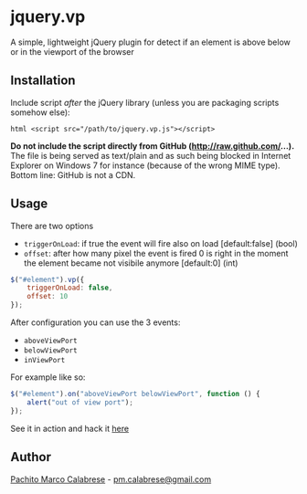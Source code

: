jquery.vp
=========

A simple, lightweight jQuery plugin for detect if an element is above below or in the viewport of the browser

## Installation

Include script *after* the jQuery library (unless you are packaging scripts somehow else):

```html <script src="/path/to/jquery.vp.js"></script>```

**Do not include the script directly from GitHub (http://raw.github.com/...).** The file is being served as text/plain and as such being blocked
in Internet Explorer on Windows 7 for instance (because of the wrong MIME type). Bottom line: GitHub is not a CDN.

## Usage

There are two options

* `triggerOnLoad`: if true the event will fire also on load [default:false] (bool)
* `offset`: after how many pixel the event is fired 0 is right in the moment the element became not visibile anymore [default:0] (int)
 
```javascript
$("#element").vp({
	triggerOnLoad: false,
	offset: 10
});
```

After configuration you can use the 3 events:

* `aboveViewPort`
* `belowViewPort`
* `inViewPort`

For example like so:

```javascript
$("#element").on("aboveViewPort belowViewPort", function () {
	alert("out of view port");
});
```

See it in action and hack it [here](http://jsfiddle.net/pmcalabrese/pumLm/4/)

## Author

[Pachito Marco Calabrese](https://github.com/pmcalabrese) - pm.calabrese@gmail.com